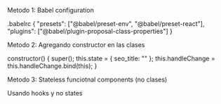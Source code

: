 Metodo 1:
Babel configuration

.babelrc
{
  "presets": ["@babel/preset-env", "@babel/preset-react"],
  "plugins": ["@babel/plugin-proposal-class-properties"]
}

Metodo 2:
Agregando constructor en las clases

constructor() {
    super();
    this.state = {
      seo_title: ""
    };
    this.handleChange = this.handleChange.bind(this);
}

Metodo 3:
Stateless funciotnal components (no clases)

Usando hooks y no states